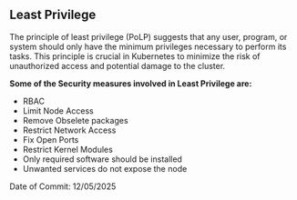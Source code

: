 ## Least Privilege

The principle of least privilege (PoLP) suggests that any user, program, or system should only have the minimum privileges necessary to perform its tasks. This principle is crucial in Kubernetes to minimize the risk of unauthorized access and potential damage to the cluster.

**Some of the Security measures involved in Least Privilege are:**

- RBAC
- Limit Node Access
- Remove Obselete packages
- Restrict Network Access
- Fix Open Ports
- Restrict Kernel Modules
- Only required software should be installed
- Unwanted services do not expose the node

Date of Commit: 12/05/2025